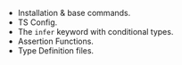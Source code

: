 - Installation & base commands.
- TS Config.
- The `infer` keyword with conditional types.
- Assertion Functions.
- Type Definition files.
